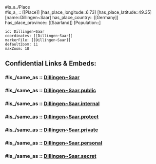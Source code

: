 ﻿---
confidential: public
isDeleted: false
location:
- 49.35
- 6.73
mapmarker: city
mapzoom:
- 7
- 12
SpocWebEntityId: 29797
tags:
- geo/City
type: City
---

#is_a_/Place  
#is_a_ :: [[Place]] 
[has_place_longitude::6.73] 
[has_place_latitude::49.35] 
[name::Dillingen~Saar] 
has_place_country:: [[Germany]]  
has_place_province:: [[Saarland]] 
[Population::] 



```leaflet
id: Dillingen~Saar
coordinates: [[Dillingen~Saar]] 
markerFile: [[Dillingen~Saar]] 
defaultZoom: 11 
maxZoom: 18
```


## Confidential Links & Embeds: 

### #is_/same_as :: [Dillingen~Saar](/_Standards/Earth/Continent/Europe/Europe~Central/Germany/Germany~West/Saarland/counties~Saarland/Saarlouis/cities~Saarlouis/Dillingen~Saar.md) 

### #is_/same_as :: [Dillingen~Saar.public](/_public/Earth/Continent/Europe/Europe~Central/Germany/Germany~West/Saarland/counties~Saarland/Saarlouis/cities~Saarlouis/Dillingen~Saar.public.md) 

### #is_/same_as :: [Dillingen~Saar.internal](/_internal/Earth/Continent/Europe/Europe~Central/Germany/Germany~West/Saarland/counties~Saarland/Saarlouis/cities~Saarlouis/Dillingen~Saar.internal.md) 

### #is_/same_as :: [Dillingen~Saar.protect](/_protect/Earth/Continent/Europe/Europe~Central/Germany/Germany~West/Saarland/counties~Saarland/Saarlouis/cities~Saarlouis/Dillingen~Saar.protect.md) 

### #is_/same_as :: [Dillingen~Saar.private](/_private/Earth/Continent/Europe/Europe~Central/Germany/Germany~West/Saarland/counties~Saarland/Saarlouis/cities~Saarlouis/Dillingen~Saar.private.md) 

### #is_/same_as :: [Dillingen~Saar.personal](/_personal/Earth/Continent/Europe/Europe~Central/Germany/Germany~West/Saarland/counties~Saarland/Saarlouis/cities~Saarlouis/Dillingen~Saar.personal.md) 

### #is_/same_as :: [Dillingen~Saar.secret](/_secret/Earth/Continent/Europe/Europe~Central/Germany/Germany~West/Saarland/counties~Saarland/Saarlouis/cities~Saarlouis/Dillingen~Saar.secret.md)

